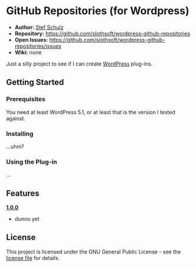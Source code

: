 #  GitHub Repositories (for Wordpress)

- **Author:** [Stef Schulz](mailto:s.schulz@slothsoft.de)
- **Repository:** <https://github.com/slothsoft/wordpress-github-repositories>
- **Open Issues:** <https://github.com/slothsoft/wordpress-github-repositories/issues>
- **Wiki:** none

Just a silly project to see if I can create [WordPress](https://wordpress.org/) plug-ins.



## Getting Started

### Prerequisites

You need at least WordPress 5.1, or at least that is the version I tested against.




### Installing

...uhm?



### Using the Plug-in

...
     
     

##  Features


**[1.0.0](https://github.com/slothsoft/wordpress-github-repositories/milestone/1?closed=1)**

- dunno yet



## License

This project is licensed under the GNU General Public License - see the [license file](https://github.com/slothsoft/wordpress-github-repositories/blob/master/LICENSE) for details.
